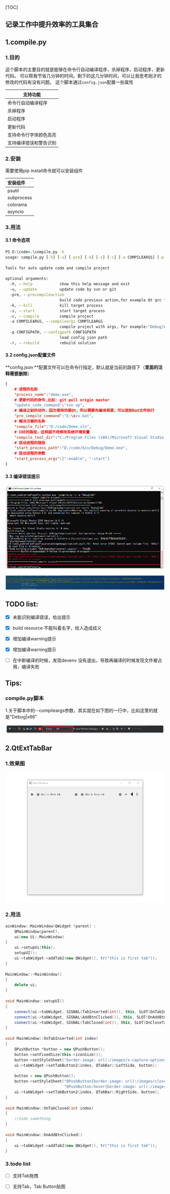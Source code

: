 [TOC]

## 记录工作中提升效率的工具集合

## 1.compile.py

### 1.目的
这个脚本的主要目的就是能够在命令行自动编译程序，杀掉程序，启动程序，更新代码。
可以帮我节省几分钟的时间。剩下的这几分钟时间，可以让我思考刚才的修改的代码有没有问题。
这个脚本通过`config.json`配置一些属性

| 支持功能           |
| ------------------ |
| 命令行自动编译程序 |
| 杀掉程序           |
| 启动程序           |
| 更新代码           |
| 支持命令行字体颜色高亮          |
| 支持编译错误和警告识别       |

### 2.安装

需要使用pip install命令就可以安装组件

| 安装组件   |
| :---------- |
| psutil     |
| subprocess |
| colorama   |
| asyncio    |

### 3.用法

#### 3.1 命令选项

```bat
PS D:\code>.\compile.py -h
usage: compile.py [-h] [-u] [-pre] [-k] [-s] [-c] [-a COMPILEARGS] [-p CONFIGPATH]

Tools for auto update code and compile project

optional arguments:
  -h, --help            show this help message and exit
  -u, --update          update code by svn or git
  -pre, --precompileaction
                        build code previous action,for example Qt qrc file.
  -k, --kill            kill target process
  -s, --start           start target process
  -c, --compile         compile project
  -a COMPILEARGS, --compileargs COMPILEARGS
                        compile project with args, for example:"Debug|Win32" or "Release|Win32". default value: "Debug|Win32"
  -p CONFIGPATH, --configpath CONFIGPATH
                        load config json path
  -r, --rebuild         rebuild solution
```

#### 3.2 config.json配置文件

**config.json  **配置文件可以在命令行指定，默认就是当前的路径下（**里面的注释需要删除**）

```json
{
	# 进程的名称
	"process_name":"demo.exe",
	# 更新代码的命令,比如: git pull origin master
	"update_code_command":"svn up",
	# 编译之前的动作，因为使用的是Qt，所以需要先编译资源，可以放到bat文件执行
	"pre_compile_command":"E:\xxx.bat",
	# 解决方案的名称
	"compile_file":"D:/code/Demo.sln",
	# IDE的路径，这样就不用修改系统环境变量
	"compile_tool_dir":"C:/Program Files (x86)/Microsoft Visual Studio 12.0/Common7/IDE",
	# 启动进程的路径
	"start_process_path":"D:/code/bin/Debug/Demo.exe",
	# 启动进程的参数
	"start_process_args":["-enable", "-start"]
}
```

#### 3.3 编译错误提示

![image-20211220140923636](./images/01_compile_error_tip_rounder.png)

![03_compile_warning_tip_rounder](./images/03_compile_warning_tip_rounder.png)

## TODO list:

- [x]  未能识别编译错误，给出提示
- [x]  build resource 不能叫着名字，给人造成歧义
- [x]  增加编译warning提示
- [x]  增加编译warning提示
- [ ]  在中断编译的时候，发现devenv 没有退出，导致再编译的时候发现文件被占用，编译失败



## Tips:

### compile.py脚本

1.关于脚本中的--compileargs参数，其实就在如下图的一行中，比如这里的就是"Debug|x86"

![image-20211220152108376](./images/02_vs_compile_args_rounder.png)



## 2.QtExtTabBar

### 1.效果图

![](./images/tabwidget_demo/tabwidget_demo.gif)

### 2.用法

```c++
ainWindow::MainWindow(QWidget *parent) :
    QMainWindow(parent),
    ui(new Ui::MainWindow)
{
    ui->setupUi(this);
    setupUI();
    ui->tabWidget->addTab2(new QWidget(), tr("this is first tab"));
}

MainWindow::~MainWindow()
{
    delete ui;
}

void MainWindow::setupUI()
{
    connect(ui->tabWidget, SIGNAL(TabInserted(int)), this, SLOT(OnTabInserted(int)));
    connect(ui->tabWidget, SIGNAL(AddBtnClicked()), this, SLOT(OnAddBtnClicked()));
    connect(ui->tabWidget, SIGNAL(TabClosed(int)), this, SLOT(OnCloseTab(int)));
}

void MainWindow::OnTabInserted(int index)
{
    QPushButton *button = new QPushButton();
    button->setFixedSize(this->iconSize());
    button->setStyleSheet("border-image: url(:/images/x-capture-options.png);");
    ui->tabWidget->setTabButton2(index, QTabBar::LeftSide, button);

    button = new QPushButton();
    button->setStyleSheet("QPushButton{border-image: url(:/images/close.png)}"
                          "QPushButton:hover{border-image: url(:/images/close_hover.png)}");
    ui->tabWidget->setTabButton2(index, QTabBar::RightSide, button);
}

void MainWindow::OnTabClosed(int index)
{
    //todo something
}

void MainWindow::OnAddBtnClicked()
{
    ui->tabWidget->addTab2(new QWidget(), tr("this is first tab"));
}
```

### 3.todo list

- [ ] 支持Tab拖拽
- [ ] 支持Tab，Tab Button贴图

